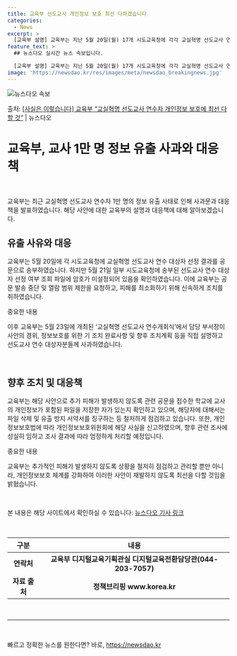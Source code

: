 ```yaml
---
title: 교육부 선도교사 개인정보 보호 최선 다하겠습니다
categories:
  - News
excerpt: >
  [교육부 설명] 교육부는 지난 5월 20일(월) 17개 시도교육청에 각각 교실혁명 선도교사 연수 대상자 선정…
feature_text: >
  ## 뉴스다오 실시간 뉴스 속보입니다.

  [교육부 설명] 교육부는 지난 5월 20일(월) 17개 시도교육청에 각각 교실혁명 선도교사 연수 대상자 선정…
image: 'https://newsdao.kr/res/images/meta/newsdao_breakingnews.jpg'
---
```


![뉴스다오 속보](https://newsdao.kr/res/images/meta/newsdao_breakingnews.jpg)

<p>출처: <a href="https://newsdao.kr/3934" rel="dofollow">[사실은 이렇습니다] 교육부 “교실혁명 선도교사 연수자 개인정보 보호에 최선 다할 것”</a> | 뉴스다오</p>

<h1 data-ke-size="size26">교육부, 교사 1만 명 정보 유출 사과와 대응책</h1>
<p data-ke-size="size16">&nbsp;</p>

교육부는 최근 교실혁명 선도교사 연수자 1만 명의 정보 유출 사태로 인해 사과문과 대응책을 발표하였습니다. 해당 사안에 대한 교육부의 설명과 대응책에 대해 알아보겠습니다.

<h2 data-ke-size="size26">유출 사유와 대응</h2>
교육부는 5월 20일에 각 시도교육청에 교실혁명 선도교사 연수 대상자 선정 결과를 공문으로 송부하였습니다. 하지만 5월 21일 일부 시도교육청에 송부된 선도교사 연수 대상자 선정 여부 조회 파일에 암호가 미설정되어 있음을 확인하였습니다. 이에 교육부는 공문 발송 중단 및 열람 범위 제한을 요청하고, 피해를 최소화하기 위해 신속하게 조치를 취하였습니다.

중요한 내용

이후 교육부는 5월 23일에 개최된 ‘교실혁명 선도교사 연수개회식’에서 담당 부서장이 사안의 경위, 정보보호를 위한 기 조치 완료사항 및 향후 조치계획 등을 직접 설명하고 선도교사 연수 대상자분들께 사과하였습니다.

<p data-ke-size="size16">&nbsp;</p>

<h2 data-ke-size="size26">향후 조치 및 대응책</h2>
교육부는 해당 사안으로 추가 피해가 발생하지 않도록 관련 공문을 접수한 학교에 교사의 개인정보가 포함된 파일을 저장한 자가 있는지 확인하고 있으며, 해당자에 대해서는 파일 삭제 및 유출 방지 서약서를 징구하는 등 철저하게 점검하고 있습니다. 또한, 개인정보보호법에 따라 개인정보보호위원회에 해당 사실을 신고하였으며, 향후 관련 조사에 성실히 임하고 조사 결과에 따라 엄정하게 처리할 예정입니다.

중요한 내용

교육부는 추가적인 피해가 발생하지 않도록 상황을 철저히 점검하고 관리할 뿐만 아니라, 개인정보보호 체계를 강화하여 이러한 사안이 재발하지 않도록 최선을 다할 것임을 밝혔습니다.

<p data-ke-size="size16">&nbsp;</p>

본 내용은 해당 사이트에서 확인하실 수 있습니다: <a href="https://newsdao.kr/3934">뉴스다오 기사 링크</a>
<p data-ke-size="size16">&nbsp;</p>
<table>
  <thead>
    <tr>
      <th scope="col" style="text-align: center;">구분</th>
      <th scope="col" style="text-align: center;">내용</th>
    </tr>
  </thead>
  <tbody>
    <tr>
      <td style="text-align: center; height: 17px;"><b>연락처</b></td>
      <td style="text-align: center; height: 17px;"><b>교육부 디지털교육기획관실 디지털교육전환담당관(044-203-7057)</b></td>
    </tr>
    <tr>
      <td style="text-align: center; height: 17px;"><b>자료 출처</b></td>
      <td style="text-align: center; height: 17px;"><b>정책브리핑 www.korea.kr</b></td>
    </tr>
  </tbody>
</table>
<p data-ke-size="size16">&nbsp;</p>
<hr>
<p data-ke-size="size16">&nbsp;</p> 

빠르고 정확한 뉴스를 원한다면? 바로, <a href="https://newsdao.kr" rel="dofollow">https://newsdao.kr</a>


